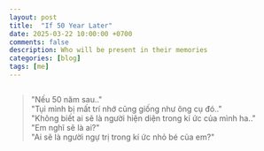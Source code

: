 ```yaml
---
layout: post
title:  "If 50 Year Later"
date: 2025-03-22 10:00:00 +0700
comments: false
description: Who will be present in their memories
categories: [blog]
tags: [me]
---
```


<video width="0%" autoplay loop>
    <source src="/assets/video/posts/neu_50_nam_sau.mp4" type="video/mp4">
</video>

> "Nếu 50 năm sau.."<br>
> "Tụi mình bị mất trí nhớ cũng giống như ông cụ đó.."<br>
> "Không biết ai sẽ là người hiện diện trong kí ức của mình ha.."<br>
> "Em nghĩ sẽ là ai?"<br>
> "Ai sẽ là người ngự trị trong kí ức nhỏ bé của em?"
